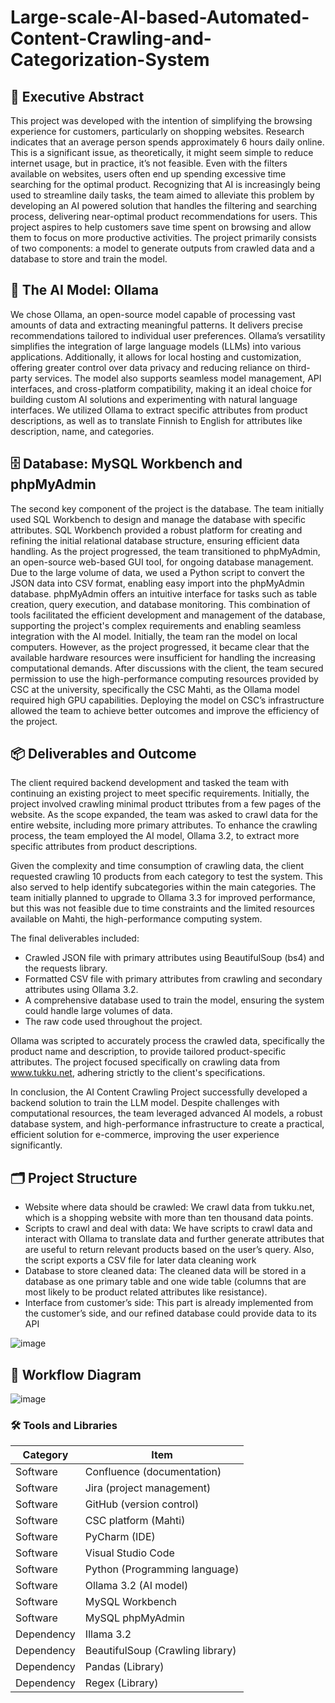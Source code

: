 # Large-scale-AI-based-Automated-Content-Crawling-and-Categorization-System

## 🧾 Executive Abstract
This project was developed with the intention of simplifying the browsing experience for customers, particularly on shopping websites. Research indicates that an average person spends approximately 6 hours daily online. This is a significant issue, as theoretically, it might seem simple to reduce internet usage, but in practice, it’s not feasible. Even with the filters available on websites, users often end up spending excessive time searching for the optimal product. Recognizing that AI is increasingly being used to streamline daily tasks, the team aimed to alleviate this problem by developing an AI powered solution that handles the filtering and searching process, delivering near-optimal product recommendations for users. This project aspires to help customers save time spent on browsing and allow them to focus on more productive activities. The project primarily consists of two components: a model to generate outputs from crawled data and a database to store and train the model. 

## 🧠 The AI Model: Ollama
We chose Ollama, an open-source model capable of processing vast amounts of data and extracting meaningful patterns. It delivers precise recommendations tailored to individual user preferences. Ollama’s versatility simplifies the integration of large language models (LLMs) into various applications. Additionally, it allows for local hosting and customization, offering greater control over data privacy and reducing reliance on third-party services. The model also supports seamless model management, API interfaces, and cross-platform compatibility, making it an ideal choice for building custom AI solutions and experimenting with natural language interfaces. We utilized Ollama to extract specific attributes from product descriptions, as well as to translate Finnish to English for attributes like description, name, and categories.

## 🗄️ Database: MySQL Workbench and phpMyAdmin

The second key component of the project is the database. The team initially used SQL Workbench to design and manage the database with specific attributes. SQL Workbench provided a robust platform for creating and refining the initial relational database structure, ensuring efficient data handling. As the project progressed, the team transitioned to phpMyAdmin, an open-source web-based GUI tool, for ongoing database management. Due to the large volume of data, we used a Python script to convert the JSON data into CSV format, enabling easy import into the phpMyAdmin database. phpMyAdmin offers an intuitive interface for tasks such as table creation, query execution, and database monitoring. This combination of tools facilitated the efficient development and management of the database, supporting the project's complex requirements and enabling seamless integration with the AI model. Initially, the team ran the model on local computers. However, as the project progressed, it became clear that the available hardware resources were insufficient for handling the increasing computational demands. After discussions with the client, the team secured permission to use the high-performance computing resources provided by CSC at the university, specifically the CSC Mahti, as the Ollama model required high GPU capabilities. Deploying the model on CSC’s infrastructure allowed the team to achieve better outcomes and improve the efficiency of the project. 

## 📦 Deliverables and Outcome

The client required backend development and tasked the team with continuing an existing project to meet specific requirements. Initially, the project involved crawling minimal product ttributes from a few pages of the website. As the scope expanded, the team was asked to crawl data for the entire website, including more primary attributes. To enhance the crawling process, the team employed the AI model, Ollama 3.2, to extract more specific attributes from product descriptions. 

Given the complexity and time consumption of crawling data, the client requested crawling 10 products from each category to test the system. This also served to help identify subcategories within the main categories. The team initially planned to upgrade to Ollama 3.3 for improved performance, but this was not feasible due to time constraints and the limited resources available on Mahti, the high-performance computing system. 

The final deliverables included: 
+ Crawled JSON file with primary attributes using BeautifulSoup (bs4) and the requests library. 
+ Formatted CSV file with primary attributes from crawling and secondary attributes using Ollama 3.2. 
+ A comprehensive database used to train the model, ensuring the system could handle large volumes of data. 
+ The raw code used throughout the project. 

Ollama was scripted to accurately process the crawled data, specifically the product name and description, to provide tailored product-specific attributes. The project focused specifically on crawling data from www.tukku.net, adhering strictly to the client's specifications. 

In conclusion, the AI Content Crawling Project successfully developed a backend solution to train the LLM model. Despite challenges with computational resources, the team leveraged advanced AI models, a robust database system, and high-performance infrastructure to create a practical, efficient solution for e-commerce, improving the user experience significantly. 

## 🗂️ Project Structure

+ Website where data should be crawled: We crawl data from tukku.net, which is a shopping website with more than ten thousand data points.
+ Scripts to crawl and deal with data: We have scripts to crawl data and interact with Ollama to translate data and further generate attributes that are useful to return relevant products based on the user’s query. Also, the script exports a CSV file for later data cleaning work
+ Database to store cleaned data: The cleaned data will be stored in a database as one primary table and one wide table (columns that are most likely to be product related attributes like resistance).
+ Interface from customer’s side: This part is already implemented from the customer’s side, and our refined database could provide data to its API


![image](https://github.com/user-attachments/assets/74bb85cd-0df3-4ae6-88c4-efb30f505d63)

## 🔄 Workflow Diagram

![image](https://github.com/user-attachments/assets/1c741698-5ce1-418c-aec4-ffc88af054c2)

### 🛠️ Tools and Libraries

| Category    | Item                        |
|-------------|-----------------------------|
| Software    | Confluence (documentation)  |
| Software    | Jira (project management)   |
| Software    | GitHub (version control)    |
| Software    | CSC platform (Mahti)        |
| Software    | PyCharm (IDE)               |
| Software    | Visual Studio Code          |
| Software    | Python (Programming language) |
| Software    | Ollama 3.2 (AI model)       |
| Software    | MySQL Workbench             |
| Software    | MySQL phpMyAdmin            |
| Dependency  | Illama 3.2                  |
| Dependency  | BeautifulSoup (Crawling library) |
| Dependency  | Pandas (Library)            |
| Dependency  | Regex (Library)             |




